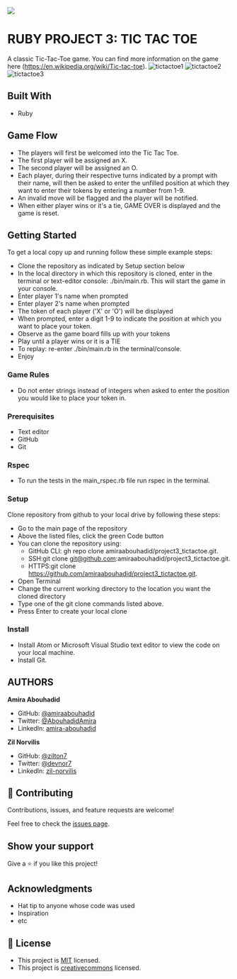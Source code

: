 ![](https://img.shields.io/badge/Microverse-blueviolet)

# RUBY PROJECT 3: TIC TAC TOE

A classic Tic-Tac-Toe game. You can find more information on the game here (https://en.wikipedia.org/wiki/Tic-tac-toe).
![tictactoe1](https://user-images.githubusercontent.com/56790126/112529299-c7731a00-8dad-11eb-95b4-b5dfcb8c36dc.png)
![tictactoe2](https://user-images.githubusercontent.com/56790126/112529359-dbb71700-8dad-11eb-95e1-fb7f4edcd8ca.png)
![tictactoe3](https://user-images.githubusercontent.com/56790126/112529393-e4a7e880-8dad-11eb-804b-542fce1ec9b2.png)

## Built With
- Ruby

## Game Flow
- The players will first be welcomed into the Tic Tac Toe.
- The first player will be assigned an X.
- The second player will be assigned an O.
- Each player, during their respective turns indicated by a prompt with their name, will then be asked to enter the unfilled position at which they want to enter their tokens by entering a number from 1-9.
- An invalid move will be flagged and the player will be notified.
- When either player wins or it's a tie, GAME OVER is displayed and the game is reset.

## Getting Started
To get a local copy up and running follow these simple example steps:
- Clone the repository as indicated by Setup section below
- In the local directory in which this repository is cloned, enter in the terminal or text-editor console: ./bin/main.rb. This will start the game in your console.
- Enter player 1's name when prompted
- Enter player 2's name when prompted
- The token of each player ('X' or 'O') will be displayed
- When prompted, enter a digit 1-9 to indicate the position at which you want to place your token.
- Observe as the game board fills up with your tokens
- Play until a player wins or it is a TIE
- To replay: re-enter ./bin/main.rb in the terminal/console.
- Enjoy

### Game Rules
- Do not enter strings instead of integers when asked to enter the position you would like to place your token in.

### Prerequisites
- Text editor
- GitHub
- Git

### Rspec
- To run the tests in the main_rspec.rb file run rspec in the terminal.

### Setup
Clone repository from github to your local drive by following these steps:
- Go to the main page of the repository
- Above the listed files, click the green Code button
- You can clone the repository using:
  - GitHub CLI: gh repo clone amiraabouhadid/project3_tictactoe.git.
  - SSH:git clone git@github.com:amiraabouhadid/project3_tictactoe.git.
  - HTTPS:git clone https://github.com/amiraabouhadid/project3_tictactoe.git.
- Open Terminal
- Change the current working directory to the location you want the cloned directory
- Type one of the git clone commands listed above.
- Press Enter to create your local clone

### Install
- Install Atom or Microsoft Visual Studio text editor to view the code on your local machine.
- Install Git.

## AUTHORS

**Amira Abouhadid**

- GitHub: [@amiraabouhadid](https://github.com/amiraabouhadid)
- Twitter: [@AbouhadidAmira](https://twitter.com/AbouhadidAmira)
- LinkedIn: [amira-abouhadid](https://linkedin.com/amira-abouhadid)

**Zil Norvilis**

- GitHub: [@zilton7](https://github.com/zilton7)
- Twitter: [@devnor7](https://twitter.com/devnor7)
- LinkedIn: [zil-norvilis](https://www.linkedin.com/in/zil-norvilis)

## 🤝 Contributing

Contributions, issues, and feature requests are welcome!

Feel free to check the [issues page](https://github.com/amiraabouhadid/project3_tictactoe/issues).

## Show your support

Give a ⭐️ if you like this project!

## Acknowledgments

- Hat tip to anyone whose code was used
- Inspiration
- etc

## 📝 License

- This project is [MIT](https://opensource.org/licenses/MIT) licensed.
- This project is [creativecommons](https://creativecommons.org/licenses/by-nc/4.0/) licensed.
